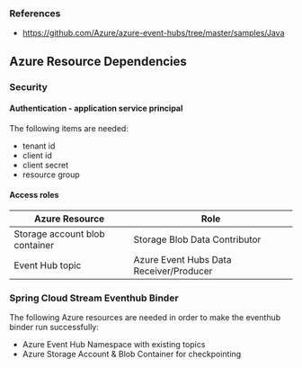 


### References
- https://github.com/Azure/azure-event-hubs/tree/master/samples/Java


## Azure Resource Dependencies

### Security
#### Authentication - application service principal
The following items are needed:
- tenant id
- client id
- client secret
- resource group

#### Access roles
|Azure Resource|Role|
|----|----
|Storage account blob container|Storage Blob Data Contributor
|Event Hub topic| Azure Event Hubs Data Receiver/Producer


### Spring Cloud Stream Eventhub Binder 
The following Azure resources are needed in order to make the eventhub binder run successfully:
- Azure Event Hub Namespace with existing topics
- Azure Storage Account & Blob Container for checkpointing
